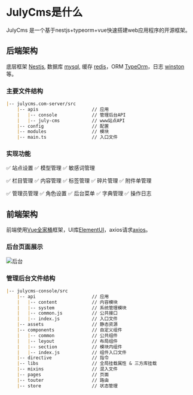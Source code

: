# JulyCms是什么

JulyCms 是一个基于nestjs+typeorm+vue快速搭建web应用程序的开源框架。

## 后端架构

底层框架 [Nestjs](https://nestjs.com/), 数据库 [mysql](https://www.mysql.com/), 缓存 [redis](https://redis.io/)，ORM [TypeOrm](https://typeorm.io/)，日志 [winston](https://github.com/winstonjs/winston) 等。

### 主要文件结构

``` md
|-- julycms.com-server/src
    |-- apis                    // 应用
    |   |-- console             // 管理后台API
    |   |-- july-cms            // www站点API
    |-- config                  // 配置
    |-- modules                 // 模块
    |-- main.ts                 // 入口文件
```

### 实现功能

✅ 站点设置     ✅ 模型管理     ✅ 敏感词管理

✅ 栏目管理     ✅ 内容管理     ✅ 标签管理     ✅ 碎片管理     ✅ 附件单管理

✅ 管理员管理   ✅ 角色设置     ✅ 后台菜单     ✅ 字典管理     ✅ 操作日志

## 前端架构

前端使用[Vue全家桶](https://cn.vuejs.org/)框架，UI库[ElementUI](https://element.eleme.cn/#/zh-CN)，axios请求[axios](https://github.com/axios/axios)。

### 后台页面展示

![后台](/admin.png)

### 管理后台文件结构

``` md
|-- julycms-console/src
    |-- api                     // 应用
    |   |-- content             // 内容模块
    |   |-- system              // 系统管理模块
    |   |-- common.js           // 公共接口
    |   |-- index.js            // 入口文件
    |-- assets                  // 静态资源
    |-- components              // 自定义组件
    |   |-- common              // 公共组件
    |   |-- leyout              // 布局组件
    |   |-- section             // 模块内组件
    |   |-- index.js            // 组件入口文件
    |-- directive               // 指令
    |-- libs                    // 全局挂载属性 & 三方库挂载
    |-- mixins                  // 混入文件
    |-- pages                   // 页面
    |-- touter                  // 路由
    |-- store                   // 状态管理
```
